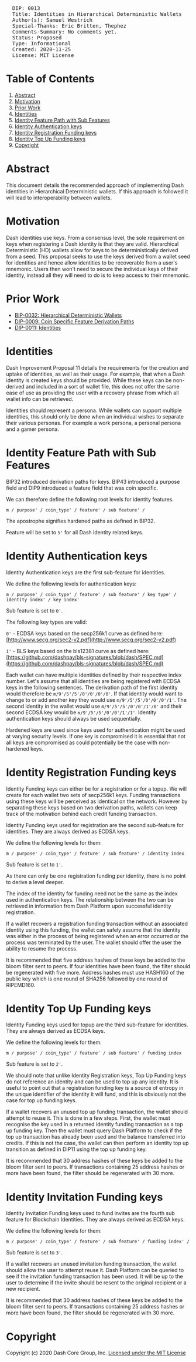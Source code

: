 <pre>
  DIP: 0013
  Title: Identities in Hierarchical Deterministic Wallets
  Author(s): Samuel Westrich
  Special-Thanks: Eric Britten, Thephez
  Comments-Summary: No comments yet.
  Status: Proposed
  Type: Informational
  Created: 2020-11-25
  License: MIT License
</pre>

# Table of Contents

1. [Abstract](#abstract)
1. [Motivation](#motivation)
1. [Prior Work](#prior-work)
1. [Identities](#identities)
1. [Identity Feature Path with Sub Features](#identity-feature-path-with-sub-features)
1. [Identity Authentication keys](#identity-authentication-keys)
1. [Identity Registration Funding keys](#identity-registration-funding-keys)
1. [Identity Top Up Funding keys](#identity-top-up-funding-keys)
1. [Copyright](#copyright)

# Abstract

This document details the recommended approach of implementing Dash identities in Hierarchical
Deterministic wallets. If this approach is followed it will lead to interoperability between
wallets.

# Motivation

Dash identities use keys. From a consensus level, the sole requirement on keys when registering a
Dash identity is that they are valid. Hierarchical Deterministic (HD) wallets allow for keys to be
deterministically derived from a seed. This proposal seeks to use the keys derived from a wallet
seed for identities and hence allow identities to be recoverable from a user's mnemonic. Users then
won't need to secure the individual keys of their identity, instead all they will need to do is to
keep access to their mnemonic.

# Prior Work

* [BIP-0032: Hierarchical Deterministic
  Wallets](https://github.com/bitcoin/bips/blob/master/bip-0032.mediawiki)
* [DIP-0009: Coin Specific Feature Derivation
  Paths](https://github.com/dashpay/dips/blob/master/dip-0009.md)
* [DIP-0011: Identities](https://github.com/dashpay/dips/blob/master/dip-0011.md)

# Identities

Dash Improvement Proposal 11 details the requirements for the creation and uptake of identities, as
well as their usage. For example, that when a Dash identity is created keys should be provided.
While these keys can be non-derived and included in a sort of wallet file, this does not offer the
same ease of use as providing the user with a recovery phrase from which all wallet info can be
retrieved.

Identities should represent a persona. While wallets can support multiple identities, this should
only be done when an individual wishes to separate their various personas. For example a work
persona, a personal persona and a gamer persona.

# Identity Feature Path with Sub Features

BIP32 introduced derivation paths for keys. BIP43 introduced a purpose field and DIP9 introduced a
feature field that was coin specific.

We can therefore define the following root levels for identity features.

`m / purpose' / coin_type' / feature' / sub feature' /`

The apostrophe signifies hardened paths as defined in BIP32.

Feature will be set to `5'` for all Dash identity related keys.

# Identity Authentication keys

Identity Authentication keys are the first sub-feature for identities.

We define the following levels for authentication keys:

`m / purpose' / coin_type' / feature' / sub feature' / key type' / identity index' / key index'`

Sub feature is set to `0'`.

The following key types are valid:

`0'` - ECDSA keys based on the secp256k1 curve as defined here:
[http://www.secg.org/sec2-v2.pdf](http://www.secg.org/sec2-v2.pdf)

`1'` - BLS keys based on the bls12381 curve as defined here:
[https://github.com/dashpay/bls-signatures/blob/dash/SPEC.md](https://github.com/dashpay/bls-signatures/blob/dash/SPEC.md)

Each wallet can have multiple identities defined by their respective index number. Let's assume that
all identities are being registered with ECDSA keys in the following sentences. The derivation path
of the first identity would therefore be `m/9'/5'/5'/0'/0'/0'/0'`. If that identity would want to
change to or add another key they would use `m/9'/5'/5'/0'/0'/0'/1'`. The second identity in the
wallet would use `m/9'/5'/5'/0'/0'/1'/0'` and their second ECDSA key would be
`m/9'/5'/5'/0'/0'/1'/1'`. Identity authentication keys should always be used sequentially.

Hardened keys are used since keys used for authentication might be used at varying security levels.
If one key is compromised it is essential that not all keys are compromised as could potentially be
the case with non-hardened keys.

# Identity Registration Funding keys

Identity Funding keys can either be for a registration or for a topup. We will create for each
wallet two sets of secp256k1 keys. Funding transactions using these keys will be perceived as
identical on the network. However by separating these keys based on two derivation paths, wallets
can keep track of the motivation behind each credit funding transaction.

Identity Funding keys used for registration are the second sub-feature for identities. They are
always derived as ECDSA keys.

We define the following levels for them:

`m / purpose' / coin_type' / feature' / sub feature' / identity index`

Sub feature is set to `1'`.

As there can only be one registration funding per identity, there is no point to derive a level
deeper.

The index of the identity for funding need not be the same as the index used in authentication keys.
The relationship between the two can be retrieved in information from Dash Platform upon successful
identity registration.

If a wallet recovers a registration funding transaction without an associated identity using this
funding, the wallet can safely assume that the identity was either in the process of being
registered when an error occurred or the process was terminated by the user. The wallet should offer
the user the ability to resume the process.

It is recommended that five address hashes of these keys be added to the bloom filter sent to peers.
If four identities have been found, the filter should be regenerated with five more. Address hashes
must use HASH160 of the public key which is one round of SHA256 followed by one round of RIPEMD160.

# Identity Top Up Funding keys

Identity Funding keys used for topup are the third sub-feature for identities. They are always
derived as ECDSA keys.

We define the following levels for them:

`m / purpose' / coin_type' / feature' / sub feature' / funding index`

Sub feature is set to `2'`.

We should note that unlike Identity Registration keys, Top Up Funding keys do not reference an
identity and can be used to top up any identity. It is useful to point out that a registration
funding key is a source of entropy in the unique identifier of the identity it will fund, and this
is obviously not the case for top up funding keys.

If a wallet recovers an unused top up funding transaction, the wallet should attempt to reuse it.
This is done in a few steps. First, the wallet must recognise the key used in a returned identity
funding transaction as a top up funding key. Then the wallet must query Dash Platform to check if
the top up transaction has already been used and the balance transferred into credits. If this is
not the case, the wallet can then perform an identity top up transition as defined in DIP11 using
the top up funding key.

It is recommended that 30 address hashes of these keys be added to the bloom filter sent to peers.
If transactions containing 25 address hashes or more have been found, the filter should be
regenerated with 30 more.


# Identity Invitation Funding keys

Identity Invitation Funding keys used to fund invites are the fourth sub feature for Blockchain Identities. They are always derived as ECDSA keys.

We define the following levels for them:

`m / purpose' / coin_type' / feature' / sub feature' / funding index' /` 

Sub feature is set to `3'`.

If a wallet recovers an unused invitation funding transaction, the wallet should allow the user to
attempt reuse it.  Dash Platform can be queried to see if the invitation funding transaction 
has been used.  It will be up to the user to determine if the invite should be resent to the original 
recipient or a new recipient.

It is recommended that 30 address hashes of these keys be added to the bloom filter sent to peers.
If transactions containing 25 address hashes or more have been found, the filter should be
regenerated with 30 more.

# Copyright

Copyright (c) 2020 Dash Core Group, Inc. [Licensed under the MIT
License](https://opensource.org/licenses/MIT)

